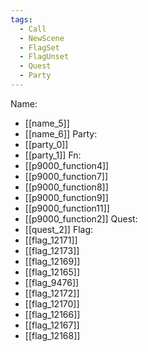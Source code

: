```yaml
---
tags:
  - Call
  - NewScene
  - FlagSet
  - FlagUnset
  - Quest
  - Party
---
```

Name:
- [[name_5]]
- [[name_6]]
Party:
- [[party_0]]
- [[party_1]]
Fn:
- [[p9000_function4]]
- [[p9000_function7]]
- [[p9000_function8]]
- [[p9000_function9]]
- [[p9000_function11]]
- [[p9000_function2]]
Quest:
- [[quest_2]]
Flag:
- [[flag_12171]]
- [[flag_12173]]
- [[flag_12169]]
- [[flag_12165]]
- [[flag_9476]]
- [[flag_12172]]
- [[flag_12170]]
- [[flag_12166]]
- [[flag_12167]]
- [[flag_12168]]
